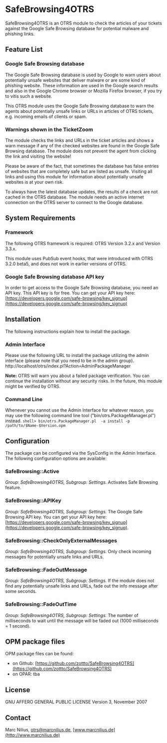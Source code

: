 SafeBrowsing4OTRS
=================

SafeBrowsing4OTRS is an OTRS module to check the articles of your tickets against the Google Safe Browsing database for potential malware and phishing links.

Feature List
------------
### Google Safe Browsing database
The Google Safe Browsing database is used by Google to warn users about potentially unsafe websites that deliver
malware or are some kind of phishing website. These information are used in the Google search results and also
in the Google Chrome browser or Mozilla Firefox browser, if you try to vitis such a website.

This OTRS module uses the Google Safe Broswing database to warn the agents about potentially unsafe links or
URLs in articles of OTRS tickets, e.g. incoming emails of clients or spam.

### Warnings shown in the TicketZoom
The module checks the links and URLs in the ticket articles and shows a warn message if any of the checked websites
are found in the Google Safe Browsing database. The module does not prevent the agent from clicking the link and
visiting the website!

Please be aware of the fact, that sometimes the database has false entries of websites that are completely safe but
are listed as unsafe. Visiting all links and using this module for information about potentially unsafe websites is
at your own risk.

To always have the latest database updates, the results of a check are not cached in the OTRS database. The module
needs an active internet connection on the OTRS server to connect to the Google database.

System Requirements
-------------------
### Framework
The following OTRS framework is required:
OTRS Version 3.2.x and Version 3.3.x.

This module uses PubSub event hooks, that were introduced with OTRS 3.2.0 beta5, and does not work in earlier
versions of OTRS.

### Google Safe Browsing database API key
In order to get access to the Google Safe Browsing database, you need an API key. This API key is for free.
You can get your API key here: [https://developers.google.com/safe-browsing/key_signup](https://developers.google.com/safe-browsing/key_signup)

Installation
------------
The following instructions explain how to install the package.


### Admin Interface
Please use the following URL to install the package utilizing the admin interface (please note that you need to be in the admin group).
http://localhost/otrs/index.pl?Action=AdminPackageManager

**Note:** OTRS will warn you about a failed package verification. You can continue the installation without any
security risks. In the future, this module might be verified by OTRS.


### Command Line
Whenever you cannot use the Admin Interface for whatever reason, you may use the following command line tool
("bin/otrs.PackageManager.pl") instead.
`shell> bin/otrs.PackageManager.pl  -a install -p /path/to/$Name-$Version.opm`

Configuration
-------------
The package can be configured via the SysConfig in the Admin Interface. The following configuration options are available:

### SafeBrowsing::Active
*Group: SafeBrowsing4OTRS, Subgroup: Settings.*
Activates Safe Browsing feature.

### SafeBrowsing::APIKey
*Group: SafeBrowsing4OTRS, Subgroup: Settings.*
The Google Safe Browsing API key. You can get your API key here: [https://developers.google.com/safe-browsing/key_signup](https://developers.google.com/safe-browsing/key_signup).

### SafeBrowsing::CheckOnlyExternalMessages
*Group: SafeBrowsing4OTRS, Subgroup: Settings.*
Only check incoming messages for potentially unsafe links and URLs.

### SafeBrowsing::FadeOutMessage
*Group: SafeBrowsing4OTRS, Subgroup: Settings.*
If the module does not find any potentially unsafe links and URLs, fade out the info message after some seconds.

### SafeBrowsing::FadeOutTime
*Group: SafeBrowsing4OTRS, Subgroup: Settings.*
The number of milliseconds to wait until the message will be faded out (1000 milliseconds = 1 second).

OPM package files
-----------------
OPM package files can be found:

- on Github: [https://github.com/zottto/SafeBrowsing4OTRS](https://github.com/zottto/SafeBrowsing4OTRS)
- on OPAR: tba

License
-------
GNU AFFERO GENERAL PUBLIC LICENSE Version 3, November 2007

Contact
-------
Marc Nilius, otrs@marcnilius.de, [www.marcnilius.de](http://www.marcnilius.de)